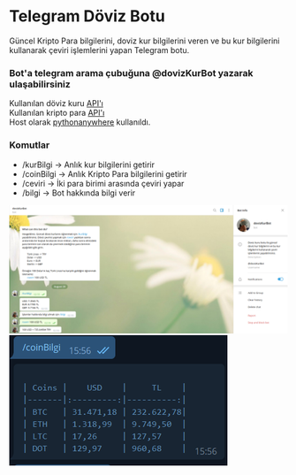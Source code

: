# Telegram Döviz Botu

Güncel Kripto Para bilgilerini, doviz kur bilgilerini veren ve bu kur bilgilerini kullanarak çeviri işlemlerini yapan Telegram botu.
### Bot'a telegram arama çubuğuna @dovizKurBot yazarak ulaşabilirsiniz


Kullanılan döviz kuru [API'ı](http://exchangeratesapi.io/)<br/>
Kullanılan kripto para [API'ı](https://p.nomics.com/cryptocurrency-bitcoin-api)<br/>
Host olarak [pythonanywhere](https://www.pythonanywhere.com/) kullanıldı.


### Komutlar
* /kurBilgi -> Anlık kur bilgilerini getirir
* /coinBilgi -> Anlık Kripto Para bilgilerini getirir
* /ceviri -> İki para birimi arasında çeviri yapar
* /bilgi -> Bot hakkında bilgi verir

![Screenshot of the bot](/ss.png)
![Screenshot2 of the bot](/coin_ss.PNG)
